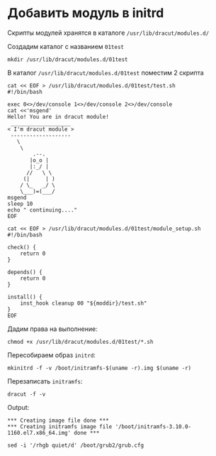 # Добавить модуль в initrd

Скрипты модулей хранятся в каталоге `/usr/lib/dracut/modules.d/`

Создадим каталог с названием `01test`
```
mkdir /usr/lib/dracut/modules.d/01test
```
В каталог `/usr/lib/dracut/modules.d/01test` поместим 2 скрипта

```
cat << EOF > /usr/lib/dracut/modules.d/01test/test.sh
#!/bin/bash

exec 0<>/dev/console 1<>/dev/console 2<>/dev/console
cat <<'msgend'
Hello! You are in dracut module!
 ___________________
< I'm dracut module >
 -------------------
   \
    \
        .--.
       |o_o |
       |:_/ |
      //   \ \
     (|     | )
    / \_   _/ \
    \___)=(___/
msgend
sleep 10
echo " continuing...."
EOF

```

```
cat << EOF > /usr/lib/dracut/modules.d/01test/module_setup.sh
#!/bin/bash

check() {
    return 0
}

depends() {
    return 0
}

install() {
    inst_hook cleanup 00 "${moddir}/test.sh"
}
EOF
```
Дадим права на выполнение:
```
chmod +x /usr/lib/dracut/modules.d/01test/*.sh
```

Пересобираем образ `initrd`:
```
mkinitrd -f -v /boot/initramfs-$(uname -r).img $(uname -r)
```
Перезаписать `initramfs`:

```
dracut -f -v
```
Output:
```
*** Creating image file done ***
*** Creating initramfs image file '/boot/initramfs-3.10.0-1160.el7.x86_64.img' done ***
```

```
sed -i '/rhgb quiet/d' /boot/grub2/grub.cfg
```
